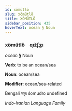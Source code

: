 ```yaml
---
id: xömütlö
slug: xömütlö
title: XÖMÜTLÖ
sidebar_position: 435
hoverText: ocean § Noun
---
```


### xömütlö&emsp;<span kind="abugida">ɋıƶ̆ʄʓı</span>

*ocean* **§** Noun

**Verb**: to be an ocean/sea

**Noun**: ocean/sea

**Modifier**: ocean/sea-related

Bengali সমুদ্র śomudro undefined

*Indo-Iranian Language Family*